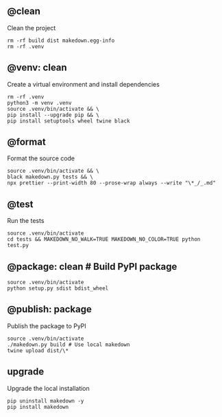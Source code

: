 ## @clean

Clean the project

    rm -rf build dist makedown.egg-info
    rm -rf .venv

## @venv: clean

Create a virtual environment and install dependencies

    rm -rf .venv
    python3 -m venv .venv
    source .venv/bin/activate && \
    pip install --upgrade pip && \
    pip install setuptools wheel twine black

## @format

Format the source code

    source .venv/bin/activate && \
    black makedown.py tests && \
    npx prettier --print-width 80 --prose-wrap always --write "\*_/_.md"

## @test

Run the tests

    source .venv/bin/activate
    cd tests && MAKEDOWN_NO_WALK=TRUE MAKEDOWN_NO_COLOR=TRUE python test.py

## @package: clean # Build PyPI package

    source .venv/bin/activate
    python setup.py sdist bdist_wheel

## @publish: package

Publish the package to PyPI

    source .venv/bin/activate
    ./makedown.py build # Use local makedown
    twine upload dist/\*

## upgrade

Upgrade the local installation

    pip uninstall makedown -y
    pip install makedown
